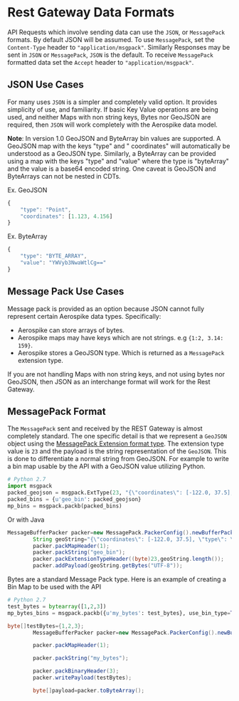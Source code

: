 # Rest Gateway Data Formats

API Requests which involve sending data can use the `JSON`, or `MessagePack` formats. By default JSON will be assumed.
To use `MessagePack`, set the `Content-Type` header to ``"application/msgpack"``. Similarly
Responses may be sent in `JSON` or `MessagePack`, `JSON` is the default. To receive `MessagePack` formatted data set
the `Accept` header to ``"application/msgpack"``.

## JSON Use Cases

For many uses `JSON` is a simpler and completely valid option. It provides simplicity of use, and familiarity. If basic
Key Value operations are being used, and neither Maps with non string keys, Bytes nor GeoJSON are required, then `JSON`
will work completely with the Aerospike data model.

**Note**: In version 1.0 GeoJSON and ByteArray bin values are supported. A GeoJSON map with the keys "type" and "
coordinates" will automatically be understood as a GeoJSON type. Similarly, a ByteArray can be provided using a map with
the keys "type"
and "value" where the type is "byteArray" and the value is a base64 encoded string. One caveat is GeoJSON and ByteArrays
can not be nested in CDTs.

Ex. GeoJSON

```javascript
{
    "type": "Point",
    "coordinates": [1.123, 4.156]
}
```

Ex. ByteArray

```javascript
{
    "type": "BYTE_ARRAY",
    "value": "YWVyb3NwaWtlCg=="
}
```

## Message Pack Use Cases

Message pack is provided as an option because JSON cannot fully represent certain Aerospike data types. Specifically:

* Aerospike can store arrays of bytes.
* Aerospike maps may have keys which are not strings. e.g ``{1:2, 3.14: 159}``.
* Aerospike stores a GeoJSON type. Which is returned as a `MessagePack` extension type.

If you are not handling Maps with non string keys, and not using bytes nor GeoJSON, then JSON as an interchange format
will work for the Rest Gateway.

## MessagePack Format

The `MessagePack` sent and received by the REST Gateway is almost completely standard. The one specific detail is that
we
represent a `GeoJSON` object using
the [MessagePack Extension format type](https://github.com/msgpack/msgpack/blob/master/spec.md#extension-types).
The extension type value is `23` and the payload is the string representation of the `GeoJSON`. This is done to
differentiate a normal string from GeoJSON.
For example to write a bin map usable by the API with a GeoJSON value utilizing Python.

```python
# Python 2.7
import msgpack
packed_geojson = msgpack.ExtType(23, "{\"coordinates\": [-122.0, 37.5], \"type\": \"Point\"}")
packed_bins = {u'geo_bin': packed_geojson}
mp_bins = msgpack.packb(packed_bins)
```

Or with Java

```java
MessageBufferPacker packer=new MessagePack.PackerConfig().newBufferPacker();
        String geoString="{\"coordinates\": [-122.0, 37.5], \"type\": \"Point\"}";
        packer.packMapHeader(1);
        packer.packString("geo_bin");
        packer.packExtensionTypeHeader((byte)23,geoString.length());
        packer.addPayload(geoString.getBytes("UTF-8"));
```

Bytes are a standard Message Pack type. Here is an example of creating a Bin Map to be used with the API

```python
# Python 2.7
test_bytes = bytearray([1,2,3])
mp_bytes_bins = msgpack.packb({u'my_bytes': test_bytes}, use_bin_type=True)
```

```java
byte[]testBytes={1,2,3};
        MessageBufferPacker packer=new MessagePack.PackerConfig().newBufferPacker();

        packer.packMapHeader(1);

        packer.packString("my_bytes");

        packer.packBinaryHeader(3);
        packer.writePayload(testBytes);

        byte[]payload=packer.toByteArray();
```